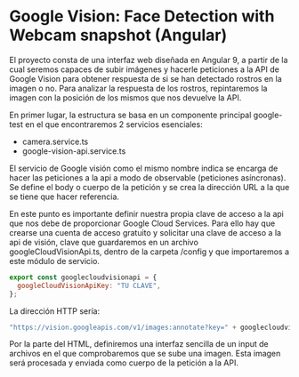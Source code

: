 # Google Vision: Face Detection with Webcam snapshot (Angular)

El proyecto consta de una interfaz web diseñada en Angular 9, a partir de la cual seremos capaces de subir imágenes y hacerle peticiones a la API de Google Vision para obtener respuesta de si se han detectado rostros en la imagen o no. Para analizar la respuesta de los rostros, repintaremos la imagen con la posición de los mismos que nos devuelve la API.

En primer lugar, la estructura se basa en un componente principal google-test en el que encontraremos 2 servicios esenciales:
-	camera.service.ts
-	google-vision-api.service.ts

El servicio de Google visión como el mismo nombre indica se encarga de hacer las peticiones a la api a modo de observable (peticiones asíncronas). Se define el body o cuerpo de la petición y se crea la dirección URL a la que se tiene que hacer referencia.

En este punto es importante definir nuestra propia clave de acceso a la api que nos debe de proporcionar Google Cloud Services. Para ello hay que crearse una cuenta de acceso gratuito y solicitar una clave de acceso a la api de visión, clave que guardaremos en un archivo googleCloudVisionApi.ts, dentro de la carpeta /config y que importaremos a este módulo de servicio.
```Javascript
export const googlecloudvisionapi = {
  googleCloudVisionApiKey: "TU CLAVE",
};
```
La dirección HTTP sería: 
```Javascript
"https://vision.googleapis.com/v1/images:annotate?key=" + googlecloudvisionapi.googleCloudVisionApiKey
```
Por la parte del HTML, definiremos una interfaz sencilla de un input de archivos en el que comprobaremos que se sube una imagen. Esta imagen será procesada y enviada como cuerpo de la petición a la API.

